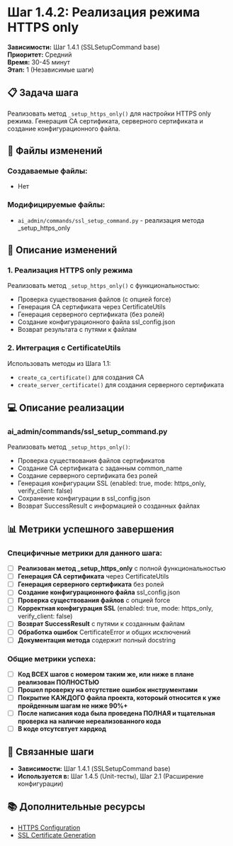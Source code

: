 # Шаг 1.4.2: Реализация режима HTTPS only

**Зависимости:** Шаг 1.4.1 (SSLSetupCommand base)  
**Приоритет:** Средний  
**Время:** 30-45 минут  
**Этап:** 1 (Независимые шаги)

## 📋 Задача шага

Реализовать метод `_setup_https_only()` для настройки HTTPS only режима. Генерация CA сертификата, серверного сертификата и создание конфигурационного файла.

## 📁 Файлы изменений

### Создаваемые файлы:
- Нет

### Модифицируемые файлы:
- `ai_admin/commands/ssl_setup_command.py` - реализация метода _setup_https_only

## 🔧 Описание изменений

### 1. Реализация HTTPS only режима
Реализовать метод `_setup_https_only()` с функциональностью:
- Проверка существования файлов (с опцией force)
- Генерация CA сертификата через CertificateUtils
- Генерация серверного сертификата (без ролей)
- Создание конфигурационного файла ssl_config.json
- Возврат результата с путями к файлам

### 2. Интеграция с CertificateUtils
Использовать методы из Шага 1.1:
- `create_ca_certificate()` для создания CA
- `create_server_certificate()` для создания серверного сертификата

## 💻 Описание реализации

### ai_admin/commands/ssl_setup_command.py
Реализовать метод `_setup_https_only()`:
- Проверка существования файлов сертификатов
- Создание CA сертификата с заданным common_name
- Создание серверного сертификата без ролей
- Генерация конфигурации SSL (enabled: true, mode: https_only, verify_client: false)
- Сохранение конфигурации в ssl_config.json
- Возврат SuccessResult с информацией о созданных файлах

## 📊 Метрики успешного завершения

### Специфичные метрики для данного шага:
- [ ] **Реализован метод _setup_https_only** с полной функциональностью
- [ ] **Генерация CA сертификата** через CertificateUtils
- [ ] **Генерация серверного сертификата** без ролей
- [ ] **Создание конфигурационного файла** ssl_config.json
- [ ] **Проверка существования файлов** с опцией force
- [ ] **Корректная конфигурация SSL** (enabled: true, mode: https_only, verify_client: false)
- [ ] **Возврат SuccessResult** с путями к созданным файлам
- [ ] **Обработка ошибок** CertificateError и общих исключений
- [ ] **Документация метода** содержит полный docstring

### Общие метрики успеха:
- [ ] **Код ВСЕХ шагов с номером таким же, или ниже в плане реализован ПОЛНОСТЬЮ**
- [ ] **Прошел проверку на отсутствие ошибок инструментами**
- [ ] **Покрытие КАЖДОГО файла проекта, котороый относится к уже пройденным шагам не ниже 90%+**
- [ ] **После написания кода была проведена ПОЛНАЯ и тщательная проверка на наличие нереализованного кода**
- [ ] **В коде отсутсвтует хардкод**

## 🔗 Связанные шаги

- **Зависимости:** Шаг 1.4.1 (SSLSetupCommand base)
- **Используется в:** Шаг 1.4.5 (Unit-тесты), Шаг 2.1 (Расширение конфигурации)

## 📚 Дополнительные ресурсы

- [HTTPS Configuration](https://ssl-config.mozilla.org/#server=nginx&config=modern)
- [SSL Certificate Generation](https://letsencrypt.org/docs/certificates-for-localhost/)
